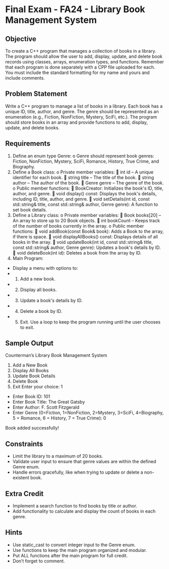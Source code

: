 # Final Exam - FA24 - Library Book Management System

## Objective

To create a C++ program that manages a collection of books in a library. The program should allow the user to add, display, update, and delete book records using classes, arrays, enumeration types, and functions. Remember that each program is done separately with a CPP file uploaded for each. You must include the standard formatting for my name and yours and include comments.

## Problem Statement

Write a C++ program to manage a list of books in a library. Each book has a unique ID, title, author, and genre. The genre should be represented as an enumeration (e.g., Fiction, NonFiction, Mystery, SciFi, etc.). The program should store books in an array and provide functions to add, display, update, and delete books.

## Requirements

1.	Define an enum type Genre:
o	Genre should represent book genres: Fiction, NonFiction, Mystery, SciFi, Romance, History, True Crime, and Biography.
2.	Define a Book class:
o	Private member variables:
	int id – A unique identifier for each book.
	string title – The title of the book.
	string author – The author of the book.
	Genre genre – The genre of the book.
o	Public member functions:
	BookCreator: Initializes the book's ID, title, author, and genre.
	void display() const: Displays the book's details, including ID, title, author, and genre.
	void setDetails(int id, const std::string& title, const std::string& author, Genre genre): A function to set book details.
3.	Define a Library class:
o	Private member variables:
	Book books[20] – An array to store up to 20 Book objects.
	int bookCount – Keeps track of the number of books currently in the array.
o	Public member functions:
	void addBook(const Book& book): Adds a Book to the array, if there is space.
	void displayAllBooks() const: Displays details of all books in the array.
	void updateBook(int id, const std::string& title, const std::string& author, Genre genre): Updates a book's details by ID.
	void deleteBook(int id): Deletes a book from the array by ID.
4.	Main Program:
* Display a menu with options to:
* 1.	Add a new book.
* 2.	Display all books.
* 3.	Update a book's details by ID.
* 4.	Delete a book by ID.
* 5.	Exit.
Use a loop to keep the program running until the user chooses to exit.


## Sample Output

Counterman’s Library Book Management System
1. Add a New Book
2. Display All Books
3. Update Book Details
4. Delete Book
5. Exit
Enter your choice: 1

* Enter Book ID: 101
* Enter Book Title: The Great Gatsby
* Enter Author: F. Scott Fitzgerald
* Enter Genre (0=Fiction, 1=NonFiction, 2=Mystery, 3=SciFi, 4=Biography, 5 = Romance, 6 = History, 7 = True Crime): 0

Book added successfully!


## Constraints
* Limit the library to a maximum of 20 books.
* Validate user input to ensure that genre values are within the defined Genre enum.
* Handle errors gracefully, like when trying to update or delete a non-existent book.

## Extra Credit
* Implement a search function to find books by title or author.
* Add functionality to calculate and display the count of books in each genre.

## Hints
* Use static_cast to convert integer input to the Genre enum.
* Use functions to keep the main program organized and modular.
* Put ALL functions after the main program for full credit.
* Don’t forget to comment.


